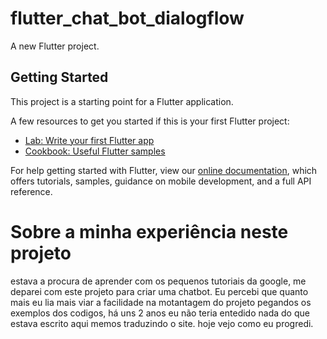 # flutter_chat_bot_dialogflow

A new Flutter project.

## Getting Started

This project is a starting point for a Flutter application.

A few resources to get you started if this is your first Flutter project:

- [Lab: Write your first Flutter app](https://flutter.dev/docs/get-started/codelab)
- [Cookbook: Useful Flutter samples](https://flutter.dev/docs/cookbook)

For help getting started with Flutter, view our
[online documentation](https://flutter.dev/docs), which offers tutorials,
samples, guidance on mobile development, and a full API reference.

# Sobre a minha experiência neste projeto

estava a procura de aprender com os pequenos tutoriais da google, me deparei com este projeto para criar uma chatbot.
Eu percebi que quanto mais eu lia mais viar a facilidade na motantagem do projeto pegandos os exemplos dos codigos, há uns 2 anos eu não teria entedido nada do que estava escrito aqui memos traduzindo o site.
hoje vejo como eu progredi.


